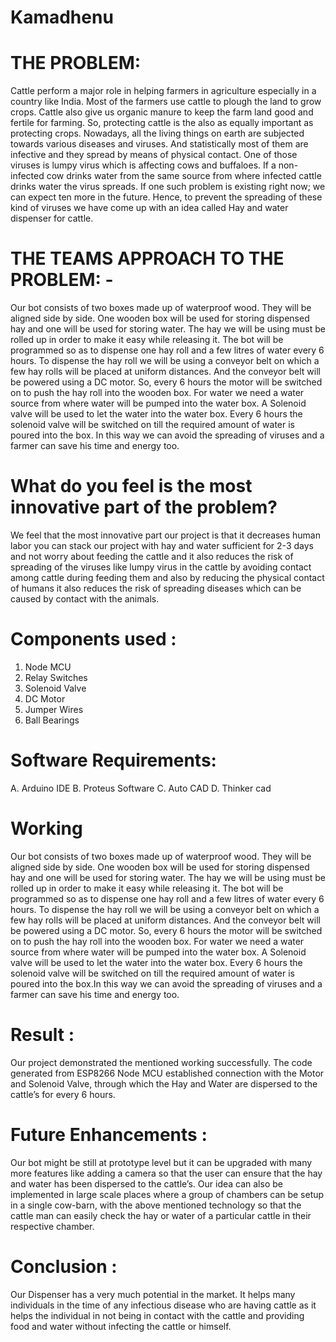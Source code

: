 # Kamadhenu
# THE PROBLEM:
Cattle perform a major role in helping farmers in agriculture especially in a country like India. Most of the farmers use cattle to plough the land to grow crops. Cattle also give us organic manure to keep the farm land good and fertile for farming. So, protecting cattle is the also as equally important as protecting crops. Nowadays, all the living things on earth are subjected towards various diseases and viruses. And statistically most of them are infective and they spread by means of physical contact. One of those viruses is lumpy virus which is affecting cows and buffaloes. If a non-infected cow drinks water from the same source from where infected cattle drinks water the virus spreads. If one such problem is existing right now; we can expect ten more in the future. Hence, to prevent the spreading of these kind of viruses we have come up with an idea called Hay and water dispenser for cattle.

# THE TEAMS APPROACH TO THE PROBLEM: -
Our bot consists of two boxes made up of waterproof wood. They will be aligned side by side. One wooden box will be used for storing dispensed hay and one will be used for storing water. The hay we will be using must be rolled up in order to make it easy while releasing it. The bot will be programmed so as to dispense one hay roll and a few litres of water every 6 hours. To dispense the hay roll we will be using a conveyor belt on which a few hay rolls will be placed at uniform distances. And the conveyor belt will be powered using a DC motor. So, every 6 hours the motor will be switched on to push the hay roll into the wooden box. For water we need a water source from where water will be pumped into the water box. A Solenoid valve will be used to let the water into the water box. Every 6 hours the solenoid
valve will be switched on till the required amount of water is poured into the box. In this way we can avoid the spreading of viruses and a farmer can save his time and energy too.

# What do you feel is the most innovative part of the problem?
We feel that the most innovative part our project is that it decreases human labor you can stack our project with hay and water sufficient for 2-3 days and not worry about feeding the cattle and it also reduces the risk of spreading of the viruses like lumpy virus in the cattle by avoiding contact among cattle during feeding them and also by reducing the physical contact of humans it also reduces the risk of spreading diseases which can be caused by contact with the animals.

# Components used :
1. Node MCU
2. Relay Switches
3. Solenoid Valve
4. DC Motor
5. Jumper Wires
6. Ball Bearings

# Software Requirements:
A. Arduino IDE
B. Proteus Software
C. Auto CAD
D. Thinker cad

# Working
Our bot consists of two boxes made up of waterproof wood. They will be aligned side by side. One wooden box will be used for storing dispensed hay and one will be used for storing water. The hay we will be using must be rolled up in order to make it easy while releasing it. The bot will be programmed so as to dispense one hay roll and a few litres of water every 6 hours. To dispense the hay roll we will be using a conveyor belt on which a few hay rolls will be placed at uniform distances. And the conveyor belt will be powered using a DC motor. So, every 6 hours the motor will be switched on to push the hay roll into the wooden box. For water we need a water source from where water will be pumped into the water box. A Solenoid valve will be used to let the water into the water box. Every 6 hours the solenoid valve will be switched on till the required amount of water is poured into the box.In this way we can avoid the spreading of viruses and a farmer can save his time and energy too.

# Result :
Our project demonstrated the mentioned working successfully. The code generated from ESP8266 Node MCU established connection with the Motor and Solenoid Valve, through which the Hay and Water are dispersed to the cattle’s for every 6 hours.

# Future Enhancements :
Our bot might be still at prototype level but it can be upgraded with many more features like adding a camera so
that the user can ensure that the hay and water has been dispersed to the cattle’s. Our idea can also be implemented in large scale places where a group of chambers can be setup in a single cow-barn, with the above mentioned technology so that the cattle man can easily check the hay or water of a particular cattle in their respective chamber.

# Conclusion :
Our Dispenser has a very much potential in the market. It helps many individuals in the time of any infectious disease who are having cattle as it helps the individual in not being in contact with the cattle and providing food and water without infecting the cattle or himself.
